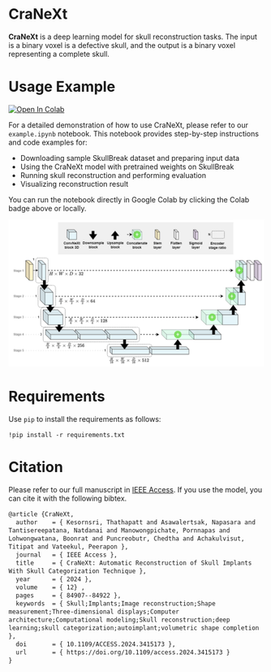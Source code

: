 # CraNeXt

**CraNeXt** is a deep learning model for skull reconstruction tasks. The input is a binary voxel is a defective skull, and the output is a binary voxel representing a complete skull.

# Usage Example

<a href="https://colab.research.google.com/github/guitared/CraNeXt/blob/main/example.ipynb" target="_blank"><img src="https://colab.research.google.com/assets/colab-badge.svg" alt="Open In Colab"/></a>

For a detailed demonstration of how to use CraNeXt, please refer to our `example.ipynb` notebook. This notebook provides step-by-step instructions and code examples for:

- Downloading sample SkullBreak dataset and preparing input data
- Using the CraNeXt model with pretrained weights on SkullBreak
- Running skull reconstruction and performing evaluation
- Visualizing reconstruction result

You can run the notebook directly in Google Colab by clicking the Colab badge above or locally.

<center>
<picture>
  <source media="(prefers-color-scheme: dark)" srcset="assets/architecture-dark.png">
  <img alt="CraNeXt architecture" src="assets/architecture.png">
</picture>
</center>


# Requirements
Use `pip` to install the requirements as follows:
```
!pip install -r requirements.txt
```


# Citation

Please refer to our full manuscript in [IEEE Access](https://ieeexplore.ieee.org/document/10559595). If you use the model, you can cite it with the following bibtex.

```
@article {CraNeXt,
  author    = { Kesornsri, Thathapatt and Asawalertsak, Napasara and Tantisereepatana, Natdanai and Manowongpichate, Pornnapas and Lohwongwatana, Boonrat and Puncreobutr, Chedtha and Achakulvisut, Titipat and Vateekul, Peerapon },
  journal   = { IEEE Access }, 
  title     = { CraNeXt: Automatic Reconstruction of Skull Implants With Skull Categorization Technique }, 
  year      = { 2024 },
  volume    = { 12} ,
  pages     = { 84907--84922 },
  keywords  = { Skull;Implants;Image reconstruction;Shape measurement;Three-dimensional displays;Computer architecture;Computational modeling;Skull reconstruction;deep learning;skull categorization;autoimplant;volumetric shape completion },
  doi       = { 10.1109/ACCESS.2024.3415173 },
  url       = { https://doi.org/10.1109/access.2024.3415173 }
}
```
